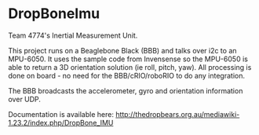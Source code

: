 DropBoneImu
===========

Team 4774's Inertial Measurement Unit.

This project runs on a Beaglebone Black (BBB) and talks over i2c to an MPU-6050.
It uses the sample code from Invensense so the MPU-6050 is able to return a 3D
orientation solution (ie roll, pitch, yaw).
All processing is done on board - no need for the BBB/cRIO/roboRIO to do any
integration.

The BBB broadcasts the accelerometer, gyro and orientation information over UDP.

Documentation is available here:
http://thedropbears.org.au/mediawiki-1.23.2/index.php/DropBone_IMU
